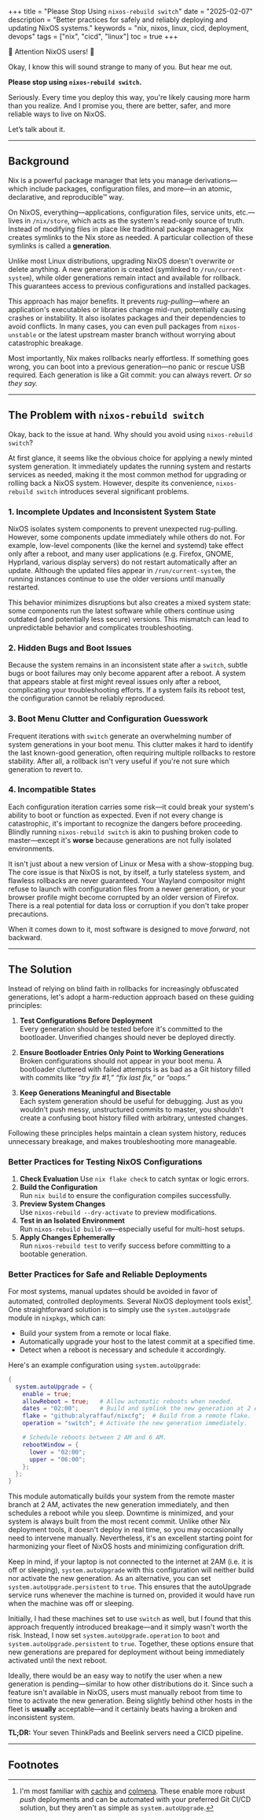 +++
title = "Please Stop Using `nixos-rebuild switch`"
date = "2025-02-07"
description = "Better practices for safely and reliably deploying and updating NixOS systems."
keywords = "nix, nixos, linux, cicd, deployment, devops"
tags = ["nix", "cicd", "linux"]
toc = true
+++

🚨 Attention NixOS users! 🚨

Okay, I know this will sound strange to many of you. But hear me out.

**Please stop using `nixos-rebuild switch`.**

Seriously. Every time you deploy this way, you're likely causing more harm than you realize. And I promise you, there are better, safer, and more reliable ways to live on NixOS.

Let’s talk about it.

---

## Background

Nix is a powerful package manager that lets you manage derivations—which include packages, configuration files, and more—in an atomic, declarative, and reproducible™ way.

On NixOS, everything—applications, configuration files, service units, etc.—lives in `/nix/store`, which acts as the system's read-only source of truth. Instead of modifying files in place like traditional package managers, Nix creates symlinks to the Nix store as needed. A particular collection of these symlinks is called a **generation**.

Unlike most Linux distributions, upgrading NixOS doesn't overwrite or delete anything. A new generation is created (symlinked to `/run/current-system`), while older generations remain intact and available for rollback. This guarantees access to previous configurations and installed packages.

This approach has major benefits. It prevents _rug-pulling_—where an application's executables or libraries change mid-run, potentially causing crashes or instability. It also isolates packages and their dependencies to avoid conflicts. In many cases, you can even pull packages from `nixos-unstable` or the latest upstream master branch without worrying about catastrophic breakage.

Most importantly, Nix makes rollbacks nearly effortless. If something goes wrong, you can boot into a previous generation—no panic or rescue USB required. Each generation is like a Git commit: you can always revert. _Or so they say._

---

## The Problem with `nixos-rebuild switch`

Okay, back to the issue at hand. Why should you avoid using `nixos-rebuild switch`?

At first glance, it seems like the obvious choice for applying a newly minted system generation. It immediately updates the running system and restarts services as needed, making it the most common method for upgrading or rolling back a NixOS system. However, despite its convenience, `nixos-rebuild switch` introduces several significant problems.

### 1. Incomplete Updates and Inconsistent System State

NixOS isolates system components to prevent unexpected rug-pulling. However, some components update immediately while others do not. For example, low-level components (like the kernel and systemd) take effect only after a reboot, and many user applications (e.g. Firefox, GNOME, Hyprland, various display servers) do not restart automatically after an update. Although the updated files appear in `/run/current-system`, the running instances continue to use the older versions until manually restarted.

This behavior minimizes disruptions but also creates a mixed system state: some components run the latest software while others continue using outdated (and potentially less secure) versions. This mismatch can lead to unpredictable behavior and complicates troubleshooting.

### 2. Hidden Bugs and Boot Issues

Because the system remains in an inconsistent state after a `switch`, subtle bugs or boot failures may only become apparent after a reboot. A system that appears stable at first might reveal issues only after a reboot, complicating your troubleshooting efforts. If a system fails its reboot test, the configuration cannot be reliably reproduced.

### 3. Boot Menu Clutter and Configuration Guesswork

Frequent iterations with `switch` generate an overwhelming number of system generations in your boot menu. This clutter makes it hard to identify the last known-good generation, often requiring multiple rollbacks to restore stability. After all, a rollback isn't very useful if you're not sure which generation to revert to.

### 4. Incompatible States

Each configuration iteration carries some risk—it could break your system's ability to boot or function as expected. Even if not every change is catastrophic, it's important to recognize the dangers before proceeding. Blindly running `nixos-rebuild switch` is akin to pushing broken code to master—except it's **worse** because generations are not fully isolated environments.

It isn't just about a new version of Linux or Mesa with a show-stopping bug. The core issue is that NixOS is not, by itself, a turly stateless system, and flawless rollbacks are never guaranteed. Your Wayland compositor might refuse to launch with configuration files from a newer generation, or your browser profile might become corrupted by an older version of Firefox. There is a real potential for data loss or corruption if you don't take proper precautions.

When it comes down to it, most software is designed to move _forward_, not backward.

---

## The Solution

Instead of relying on blind faith in rollbacks for increasingly obfuscated generations, let's adopt a harm-reduction approach based on these guiding principles:

1. **Test Configurations Before Deployment**  
   Every generation should be tested before it's committed to the bootloader. Unverified changes should never be deployed directly.

2. **Ensure Bootloader Entries Only Point to Working Generations**  
   Broken configurations should not appear in your boot menu. A bootloader cluttered with failed attempts is as bad as a Git history filled with commits like _“try fix #1,”_ _“fix last fix,”_ or _“oops.”_

3. **Keep Generations Meaningful and Bisectable**  
   Each system generation should be useful for debugging. Just as you wouldn't push messy, unstructured commits to master, you shouldn't create a confusing boot history filled with arbitrary, untested changes.

Following these principles helps maintain a clean system history, reduces unnecessary breakage, and makes troubleshooting more manageable.

### Better Practices for Testing NixOS Configurations

1. **Check Evaluation**
   Use `nix flake check` to catch syntax or logic errors.
2. **Build the Configuration**  
   Run `nix build` to ensure the configuration compiles successfully.
3. **Preview System Changes**  
   Use `nixos-rebuild --dry-activate` to preview modifications.
4. **Test in an Isolated Environment**  
   Run `nixos-rebuild build-vm`—especially useful for multi-host setups.
5. **Apply Changes Ephemerally**  
   Run `nixos-rebuild test` to verify success before committing to a bootable generation.

### Better Practices for Safe and Reliable Deployments

For most systems, manual updates should be avoided in favor of automated, controlled deployments. Several NixOS deployment tools exist[^fn1]. One straightforward solution is to simply use the `system.autoUpgrade` module in `nixpkgs`, which can:

- Build your system from a remote or local flake.
- Automatically upgrade your host to the latest commit at a specified time.
- Detect when a reboot is necessary and schedule it accordingly.

Here's an example configuration using `system.autoUpgrade`:

```nix
{
  system.autoUpgrade = {
    enable = true;
    allowReboot = true;   # Allow automatic reboots when needed.
    dates = "02:00";      # Build and symlink the new generation at 2 AM.
    flake = "github:alyraffauf/nixcfg";  # Build from a remote flake.
    operation = "switch"; # Activate the new generation immediately.

    # Schedule reboots between 2 AM and 6 AM.
    rebootWindow = {
      lower = "02:00";
      upper = "06:00";
    };
  };
}
```

This module automatically builds your system from the remote master branch at 2 AM, activates the new generation immediately, and then schedules a reboot while you sleep. Downtime is minimized, and your system is always built from the most recent commit. Unlike other Nix deployment tools, it doesn't deploy in real time, so you may occasionally need to intervene manually. Nevertheless, it's an excellent starting point for harmonizing your fleet of NixOS hosts and minimizing configuration drift.

Keep in mind, if your laptop is not connected to the internet at 2AM (i.e. it is off or sleeping), `system.autoUpgrade` with this configuration will neither build nor activate the new generation. As an alternative, you can set `system.autoUpgrade.persistent` to `true`. This ensures that the autoUpgrade service runs whenever the machine is turned on, provided it would have run when the machine was off or sleeping.

Initially, I had these machines set to use `switch` as well, but I found that this approach frequently introduced breakage—and it simply wasn't worth the risk. Instead, I now set `system.autoUpgrade.operation` to `boot` and `system.autoUpgrade.persistent` to `true`. Together, these options ensure that new generations are prepared for deployment without being immediately activated until the next reboot.

Ideally, there would be an easy way to notify the user when a new generation is pending—similar to how other distributions do it. Since such a feature isn't available in NixOS, users must manually reboot from time to time to activate the new generation. Being slightly behind other hosts in the fleet is **usually** acceptable—and it certainly beats having a broken and inconsistent system.

**TL;DR:** Your seven ThinkPads and Beelink servers need a CICD pipeline.

---

## Footnotes

[^fn1]: I'm most familiar with [cachix](https://docs.cachix.org/deploy/) and [colmena](https://github.com/zhaofengli/colmena). These enable more robust _push_ deployments and can be automated with your preferred Git CI/CD solution, but they aren't as simple as `system.autoUpgrade`.
